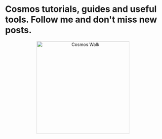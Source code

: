 # Cosmos tutorials, guides and useful tools. Follow me and don't miss new posts.
<p align="center">
<a href="https://github.com/cosmoswalk">
<img width="300px" alt="Cosmos Walk" src="https://user-images.githubusercontent.com/93165931/201985029-22ee72e8-f185-402d-9f59-df4075af1bd6.png">
</a>
</p>
